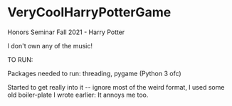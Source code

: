 # VeryCoolHarryPotterGame
Honors Seminar Fall 2021 - Harry Potter

I don't own any of the music!

TO RUN:

Packages needed to run: threading, pygame (Python 3 ofc)

Started to get really into it -- ignore most of the weird format, I used some old boiler-plate I wrote earlier: It annoys me too.
